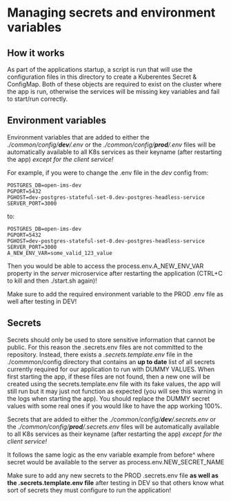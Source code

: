 # Managing secrets and environment variables

## How it works
As part of the applications startup, a script is run that will use the configuration files in this directory to create a Kuberentes Secret & ConfigMap. Both of these objects are required to exist on the cluster where the app is run, otherwise the services will be missing key variables and fail to start/run correctly. 

## Environment variables
Environment variables that are added to either the _./common/config/**dev**/.env_ or  the _./common/config/**prod**/.env_ files will be automatically available to all K8s services as their keyname (after restarting the app) _except for the client service!_

For example, if you were to change the .env file in the _dev_ config from:
```env
POSTGRES_DB=open-ims-dev
PGPORT=5432
PGHOST=dev-postgres-stateful-set-0.dev-postgres-headless-service
SERVER_PORT=3000
```
to:
```env
POSTGRES_DB=open-ims-dev
PGPORT=5432
PGHOST=dev-postgres-stateful-set-0.dev-postgres-headless-service
SERVER_PORT=3000
A_NEW_ENV_VAR=some_valid_123_value
```
Then you would be able to access the process.env.A_NEW_ENV_VAR property in the _server_ microservice after restarting the application (CTRL+C to kill and then ./start.sh again)!

Make sure to add the required environment variable to the PROD .env file as well after testing in DEV!

## Secrets
Secrets should only be used to store sensitive information that cannot be public. For this reason the .secrets.env files are not committed to the repository.
Instead, there exists a _.secrets.template.env_ file in the ./commmon/config directory that contains an **up to date** list of all secrets currently required for our application to run with DUMMY VALUES.
When first starting the app, if these files are not found, then a new one will be created using the secrets.template.env file with its fake values, the app will still run but it may just not function as expected (you will see this warning in the logs when starting the app).
You should replace the DUMMY secret values with some real ones if you would like to have the app working 100%.

Secrets that are added to either the _./common/config/**dev**/.secrets.env_ or  the _./common/config/**prod**/.secrets.env_ files will be automatically available to all K8s services as their keyname  (after restarting the app) _except for the client service!_

It follows the same logic as the env variable example from before^ where secret would be available to the server as process.env.NEW_SECRET_NAME

Make sure to add any new secrets to the PROD .secrets.env file **as well as the .secrets.template.env file** after testing in DEV so that others know what sort of secrets they must configure to run the application!
